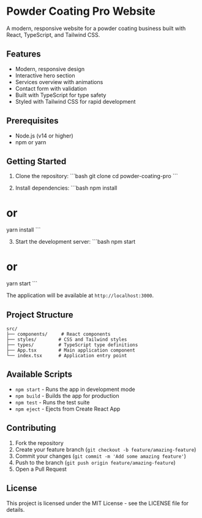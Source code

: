 # Powder Coating Pro Website

A modern, responsive website for a powder coating business built with React, TypeScript, and Tailwind CSS.

## Features

- Modern, responsive design
- Interactive hero section
- Services overview with animations
- Contact form with validation
- Built with TypeScript for type safety
- Styled with Tailwind CSS for rapid development

## Prerequisites

- Node.js (v14 or higher)
- npm or yarn

## Getting Started

1. Clone the repository:
\`\`\`bash
git clone <repository-url>
cd powder-coating-pro
\`\`\`

2. Install dependencies:
\`\`\`bash
npm install
# or
yarn install
\`\`\`

3. Start the development server:
\`\`\`bash
npm start
# or
yarn start
\`\`\`

The application will be available at `http://localhost:3000`.

## Project Structure

```
src/
├── components/     # React components
├── styles/        # CSS and Tailwind styles
├── types/         # TypeScript type definitions
├── App.tsx        # Main application component
└── index.tsx      # Application entry point
```

## Available Scripts

- `npm start` - Runs the app in development mode
- `npm build` - Builds the app for production
- `npm test` - Runs the test suite
- `npm eject` - Ejects from Create React App

## Contributing

1. Fork the repository
2. Create your feature branch (`git checkout -b feature/amazing-feature`)
3. Commit your changes (`git commit -m 'Add some amazing feature'`)
4. Push to the branch (`git push origin feature/amazing-feature`)
5. Open a Pull Request

## License

This project is licensed under the MIT License - see the LICENSE file for details. 